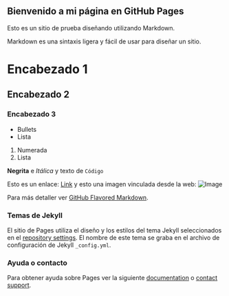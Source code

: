 ## Bienvenido a mi página en GitHub Pages

Esto es un sitio de prueba diseñando utilizando Markdown.

Markdown es una sintaxis ligera y fácil de usar para diseñar un sitio. 

# Encabezado 1
## Encabezado 2
### Encabezado 3

- Bullets
- Lista

1. Numerada
2. Lista

**Negrita** e _Itálica_ y texto de `Código`

Esto es un enlace: [Link](http://www.recursostic.info)
y esto una imagen vinculada desde la web: ![Image](https://i.imgur.com/uAgexZy.png)


Para más detaller ver [GitHub Flavored Markdown](https://guides.github.com/features/mastering-markdown/).

### Temas de Jekyll

El sitio de Pages utiliza el diseño y los estilos del tema Jekyll seleccionados en el [repository settings](https://github.com/crizzi/crizzi.github.io/settings). El nombre de este tema se graba en el archivo de configuración de Jekyll `_config.yml`.

### Ayuda o contacto

Para obtener ayuda sobre Pages ver la siguiente [documentation](https://help.github.com/categories/github-pages-basics/) o [contact support](https://github.com/contact).
